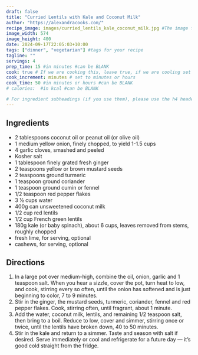 ```yaml
---
draft: false
title: "Curried Lentils with Kale and Coconut Milk"
author: "https://alexandracooks.com/"
recipe_image: images/curried_lentils_kale_coconut_milk.jpg #The image for your recipe
image_width: 574
image_height: 400
date: 2024-09-17T22:05:03+10:00
tags: ["dinner", "vegetarian"] #tags for your recipe
tagline: ""
servings: 4
prep_time: 15 #in minutes #can be BLANK
cook: true # If we are cooking this, leave true, if we are cooling set to false
cook_increment: minutes # set to minutes or hours
cook_time: 50 #in minutes or hours #can be BLANK
# calories:  #in kcal #can be BLANK

# For ingredient subheadings (if you use them), please use the h4 header.  For print view I have those elements targeted
---
```



## Ingredients

- 2 tablespoons coconut oil or peanut oil (or olive oil)
- 1 medium yellow onion, finely chopped, to yield 1-1.5 cups
- 4 garlic cloves, smashed and peeled
- Kosher salt
- 1 tablespoon finely grated fresh ginger
- 2 teaspoons yellow or brown mustard seeds
- 2 teaspoons ground turmeric
- 1 teaspoon ground coriander
- 1 teaspoon ground cumin or fennel
- 1/2 teaspoon red pepper flakes
- 3 1⁄2 cups water
- 400g can unsweetened coconut milk
- 1/2 cup red lentils
- 1/2 cup French green lentils
- 180g kale (or baby spinach), about 6 cups, leaves removed from stems, roughly chopped
- fresh lime, for serving, optional
- cashews, for serving, optional

## Directions

1. In a large pot over medium-high, combine the oil, onion, garlic and 1 teaspoon salt. When you hear a sizzle, cover the pot, turn heat to low, and cook, stirring every so often, until the onion has softened and is just beginning to color, 7 to 9 minutes. 
2. Stir in the ginger, the mustard seeds, turmeric, coriander, fennel and red pepper flakes. Cook, stirring often, until fragrant, about 1 minute. 
3. Add the water, coconut milk, lentils, and remaining 1/2 teaspoon salt, then bring to a boil. Reduce to low, cover and simmer, stirring once or twice, until the lentils have broken down, 40 to 50 minutes.
4. Stir in the kale and return to a simmer. Taste and season with salt if desired. Serve immediately or cool and refrigerate for a future day — it’s good cold straight from the fridge.
